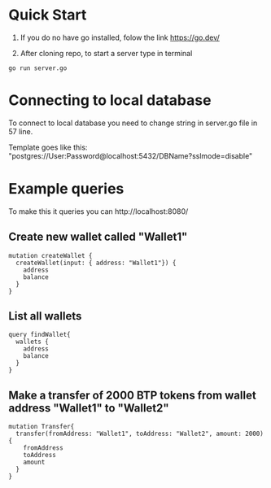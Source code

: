 # Quick Start

1. If you do no have go installed, folow the link https://go.dev/

2. After cloning repo, to start a server type in terminal
```
go run server.go
```

# Connecting to local database

To connect to local database you need to change string in server.go file in 57 line.

Template goes like this:
"postgres://User:Password@localhost:5432/DBName?sslmode=disable"

# Example queries

To make this it queries you can http://localhost:8080/

## Create new wallet called "Wallet1"
```
mutation createWallet {
  createWallet(input: { address: "Wallet1"}) {
    address
    balance
  }
}
```

## List all wallets
```
query findWallet{
  wallets {
    address
    balance
  }
}
```

## Make a transfer of 2000 BTP tokens from wallet address "Wallet1" to "Wallet2"
```
mutation Transfer{
  transfer(fromAddress: "Wallet1", toAddress: "Wallet2", amount: 2000) {
    fromAddress
    toAddress
    amount
  }
}
```
